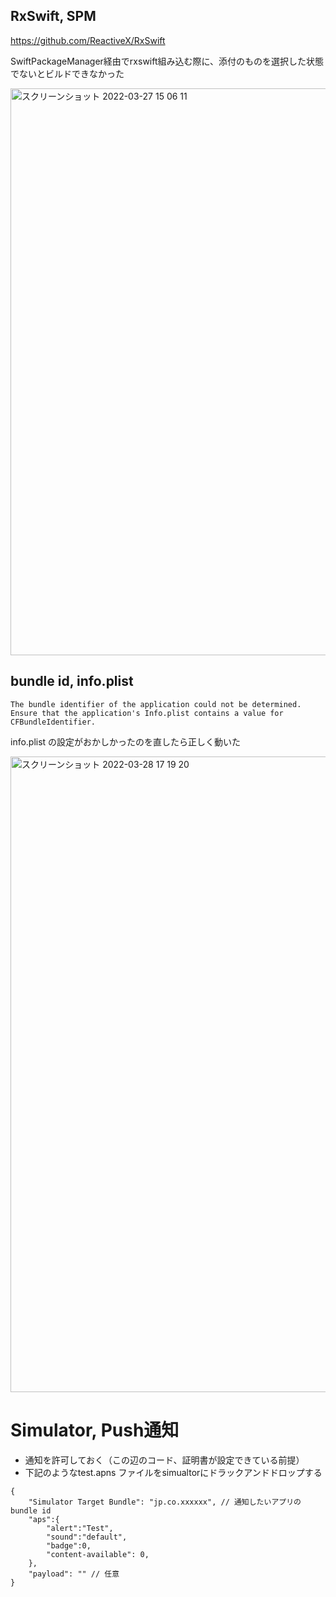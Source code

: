 ## RxSwift, SPM 

https://github.com/ReactiveX/RxSwift

SwiftPackageManager経由でrxswift組み込む際に、添付のものを選択した状態でないとビルドできなかった

<img width="907" alt="スクリーンショット 2022-03-27 15 06 11" src="https://user-images.githubusercontent.com/16571394/160268995-e7b7c3b5-8cf9-4dac-94cc-ee2a1067f5a3.png">

## bundle id, info.plist

```
The bundle identifier of the application could not be determined. Ensure that the application's Info.plist contains a value for CFBundleIdentifier.
```

info.plist の設定がおかしかったのを直したら正しく動いた

<img width="1017" alt="スクリーンショット 2022-03-28 17 19 20" src="https://user-images.githubusercontent.com/16571394/160356316-ea4fbad8-e386-4edf-86a7-77e0127a91d4.png">

# Simulator, Push通知

- 通知を許可しておく（この辺のコード、証明書が設定できている前提）
- 下記のようなtest.apns ファイルをsimualtorにドラックアンドドロップする

```
{
    "Simulator Target Bundle": "jp.co.xxxxxx", // 通知したいアプリのbundle id
    "aps":{
        "alert":"Test",
        "sound":"default",
        "badge":0,
        "content-available": 0,
    },
    "payload": "" // 任意
}
```
